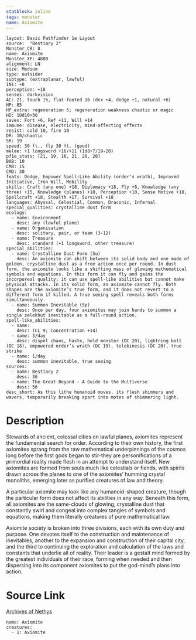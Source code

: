 ```yaml
---
statblock: inline
tags: monster
name: Axiomite
---
```

```statblock
layout: Basic Pathfinder 1e Layout
source:  "Bestiary 2"
Monster_CR: 8
name: Axiomite
Monster_XP: 4800
alignment: LN
size: Medium
type: outsider
subtype: (extraplanar, lawful)
INI: +8
perception: +18
senses: darkvision
AC: 21, touch 15, flat-footed 16 (dex +4, dodge +1, natural +6)
HP: 85
HP_extra: regeneration 5; regeneration weakness chaotic or magic
HD: 10d10+30
saves: Fort +6, Ref +11, Will +14
immune: disease, electricity, mind-affecting effects
resist: cold 10, fire 10
DR: 10/chaotic
SR: 19
speed: 30 ft., fly 30 ft. (good)
melee: +1 longsword +16/+11 (1d8+7/19-20)
pf1e_stats: [21, 19, 16, 21, 20, 20]
BAB: 10
CMB: 15
CMD: 30
feats: Dodge, Empower Spell-Like Ability (order’s wrath), Improved Initiative, Iron Will, Mobility
skills: Craft (any one) +18, Diplomacy +18, Fly +8, Knowledge (any three) +15, Knowledge (planes) +18, Perception +18, Sense Motive +18, Spellcraft +18, Stealth +17, Survival +18
languages: Abyssal, Celestial, Common, Draconic, Infernal
special_qualities: crystalline dust form
ecology:
  - name: Environment
    desc: any (lawful plane)
  - name: Organisation
    desc: solitary, pair, or team (3-12)
  - name: Treasure
    desc: standard (+1 longsword, other treasure)
special_abilities:
  - name: Crystalline Dust Form (Su)
    desc: An axiomite can shift between its solid body and one made of golden, crystalline dust as a free action once per round. In dust form, the axiomite looks like a shifting mass of glowing mathematical symbols and equations. In this form it can fly and gains the incorporeal quality; it can use spell-like abilities but cannot make physical attacks. In its solid form, an axiomite cannot fly. Both shapes are the axiomite’s true form, and it does not revert to a different form if killed. A true seeing spell reveals both forms simultaneously.
  - name: Summon Inevitable (Sp)
    desc: Once per day, four axiomites may join hands to summon a single zelekhut inevitable as a full-round action.
spell-like_abilities:
  - name:
    desc: (CL 9; Concentration +14)
  - name: 3/day
    desc: dispel chaos, haste, hold monster (DC 20), lightning bolt (DC 18), empowered order’s wrath (DC 19), telekinesis (DC 20), true strike
  - name: 1/day
    desc: summon inevitable, true seeing
sources:
  - name: Bestiary 2
    desc: 36
  - name: The Great Beyond - A Guide to the Multiverse
    desc: 56
desc_short: As this lithe humanoid moves, its flesh shimmers and wavers, temporarily breaking apart into motes of shimmering light. 
```
# Description
Stewards of ancient, colossal cities on lawful planes, axiomites represent the fundamental search for order. According to their own history, the first axiomites sprang from the raw mathematical underpinnings of the cosmos long before the first gods began to stir-they are personifications of a primordial reality made flesh in an attempt to understand itself. New axiomites are formed from souls much like celestials or fiends, with spirits drawn across the planes to one of the axiomites’ humming crystal monoliths, emerging later as purified creatures of law and theory. 

A particular axiomite may look like any humanoid-shaped creature, though the particular form does not affect its abilities in any way. Beneath this form, all axiomites are the same-clouds of glowing, crystalline dust that constantly swirl and congeal into complex tangles of symbols and equations, making them literally creatures of pure mathematical law. 

Axiomite society is broken into three divisions, each with its own duty and purpose. One devotes itself to the construction and maintenance of inevitables, another to the expansion and construction of their capital city, and the third to continuing the exploration and calculation of the laws and constants that underlie all of reality. Their leader is a gestalt mind formed by the greatest individuals of their race, forming when needed and then dispersing into its component axiomites to put the god-mind’s plans into action.
# Source Link
[Archives of Nethys](https://aonprd.com/MonsterDisplay.aspx?ItemName=Axiomite)
```encounter-table
name: Axiomite
creatures:
  - 1: Axiomite
```
